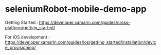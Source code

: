 # seleniumRobot-mobile-demo-app

Getting Started : https://developer.xamarin.com/guides/cross-platform/getting_started/

For iOS development : https://developer.xamarin.com/guides/ios/getting_started/installation/device_provisioning/
